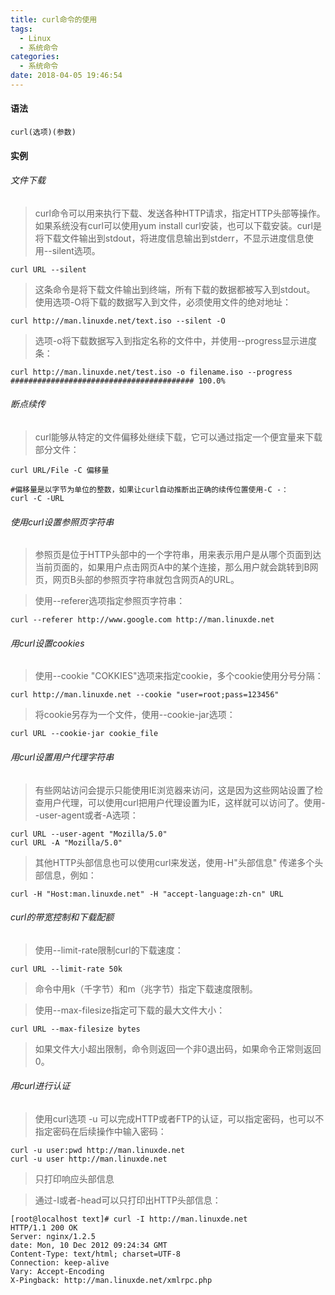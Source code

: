 ```yaml
---
title: curl命令的使用
tags:
  - Linux
  - 系统命令
categories:
  - 系统命令
date: 2018-04-05 19:46:54
---
```


#### 语法

```
curl(选项)(参数)
```
#### 实例
###### 文件下载

> curl命令可以用来执行下载、发送各种HTTP请求，指定HTTP头部等操作。如果系统没有curl可以使用yum install curl安装，也可以下载安装。curl是将下载文件输出到stdout，将进度信息输出到stderr，不显示进度信息使用--silent选项。


```
curl URL --silent
```
> 这条命令是将下载文件输出到终端，所有下载的数据都被写入到stdout。
使用选项-O将下载的数据写入到文件，必须使用文件的绝对地址：


```
curl http://man.linuxde.net/text.iso --silent -O
```
> 选项-o将下载数据写入到指定名称的文件中，并使用--progress显示进度条：


```
curl http://man.linuxde.net/test.iso -o filename.iso --progress
######################################### 100.0%
```

###### 断点续传

> curl能够从特定的文件偏移处继续下载，它可以通过指定一个便宜量来下载部分文件：


```
curl URL/File -C 偏移量

#偏移量是以字节为单位的整数，如果让curl自动推断出正确的续传位置使用-C -：
curl -C -URL
```

###### 使用curl设置参照页字符串

> 参照页是位于HTTP头部中的一个字符串，用来表示用户是从哪个页面到达当前页面的，如果用户点击网页A中的某个连接，那么用户就会跳转到B网页，网页B头部的参照页字符串就包含网页A的URL。

> 使用--referer选项指定参照页字符串：


```
curl --referer http://www.google.com http://man.linuxde.net
```
###### 用curl设置cookies

> 使用--cookie "COKKIES"选项来指定cookie，多个cookie使用分号分隔：


```
curl http://man.linuxde.net --cookie "user=root;pass=123456"
```
> 将cookie另存为一个文件，使用--cookie-jar选项：


```
curl URL --cookie-jar cookie_file
```
###### 用curl设置用户代理字符串

> 有些网站访问会提示只能使用IE浏览器来访问，这是因为这些网站设置了检查用户代理，可以使用curl把用户代理设置为IE，这样就可以访问了。使用--user-agent或者-A选项：


```
curl URL --user-agent "Mozilla/5.0"
curl URL -A "Mozilla/5.0"
```

> 其他HTTP头部信息也可以使用curl来发送，使用-H"头部信息" 传递多个头部信息，例如：


```
curl -H "Host:man.linuxde.net" -H "accept-language:zh-cn" URL
```
###### curl的带宽控制和下载配额

> 使用--limit-rate限制curl的下载速度：


```
curl URL --limit-rate 50k
```
> 命令中用k（千字节）和m（兆字节）指定下载速度限制。

> 使用--max-filesize指定可下载的最大文件大小：


```
curl URL --max-filesize bytes
```
> 如果文件大小超出限制，命令则返回一个非0退出码，如果命令正常则返回0。

###### 用curl进行认证

> 使用curl选项 -u 可以完成HTTP或者FTP的认证，可以指定密码，也可以不指定密码在后续操作中输入密码：


```
curl -u user:pwd http://man.linuxde.net
curl -u user http://man.linuxde.net
```

> 只打印响应头部信息

> 通过-I或者-head可以只打印出HTTP头部信息：
> 

```
[root@localhost text]# curl -I http://man.linuxde.net
HTTP/1.1 200 OK
Server: nginx/1.2.5
date: Mon, 10 Dec 2012 09:24:34 GMT
Content-Type: text/html; charset=UTF-8
Connection: keep-alive
Vary: Accept-Encoding
X-Pingback: http://man.linuxde.net/xmlrpc.php
```
